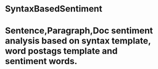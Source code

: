 # SyntaxBasedSentiment
# Sentence,Paragraph,Doc sentiment analysis based on syntax template, word postags template and sentiment words.  
